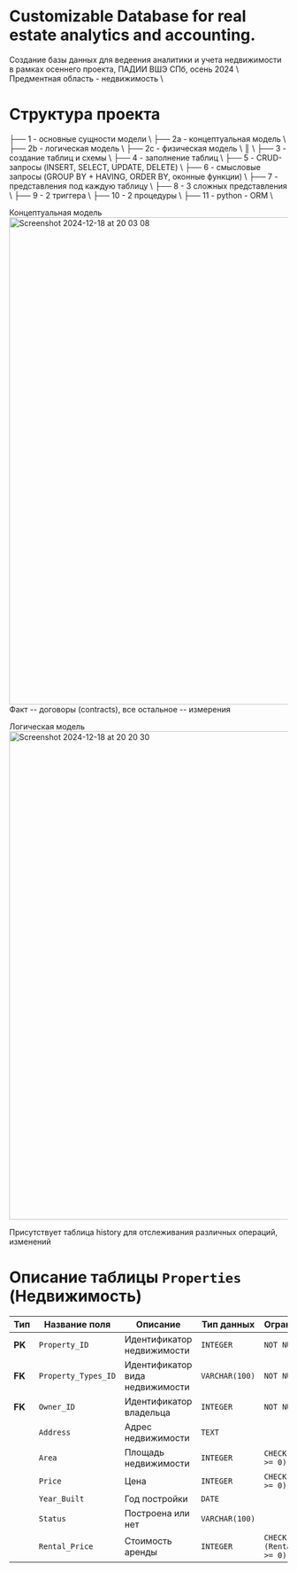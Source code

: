 # Customizable Database for real estate analytics and accounting. 

Создание базы данных для ведеения аналитики и учета недвижимости в рамках осеннего проекта, ПАДИИ ВШЭ СПб, осень 2024 \\
Предментная область - недвижимость \\
# Структура проекта
├── 1 - основные сущности модели \\
├── 2a - концептуальная модель \\
├── 2b - логическая модель \\
├── 2c - физическая модель \\
║ \\
├── 3 - создание таблиц и схемы \\
├── 4 - заполнение таблиц \\
├── 5 - CRUD-запросы (INSERT, SELECT, UPDATE, DELETE) \\
├── 6 - смысловые запросы (GROUP BY + HAVING, ORDER BY, оконные функции) \\
├── 7 - представления под каждую таблицу \\
├── 8 - 3 сложных представления \\
├── 9 - 2 триггера \\
├── 10 - 2 процедуры \\
├── 11 - python - ORM \\

Концептуальная модель
<img width="880" alt="Screenshot 2024-12-18 at 20 03 08" src="https://github.com/user-attachments/assets/57a3e575-360c-4b7f-b192-b2ffbc8d57f6" />
Факт -- договоры (contracts), все остальное -- измерения

Логическая модель
<img width="882" alt="Screenshot 2024-12-18 at 20 20 30" src="https://github.com/user-attachments/assets/8c294af6-864b-4c2b-8e01-c07b19fe79f5" />

Присутствует таблица history для отслеживания различных операций, изменений

# Описание таблицы `Properties` (Недвижимость)

| Тип    | Название поля           | Описание                       | Тип данных       | Ограничения                        |
|--------|-------------------------|--------------------------------|------------------|------------------------------------|
| **PK** | `Property_ID`           | Идентификатор недвижимости     | `INTEGER`        | `NOT NULL`                        |
| **FK** | `Property_Types_ID`     | Идентификатор вида недвижимости | `VARCHAR(100)`   | `NOT NULL`                        |
| **FK** | `Owner_ID`              | Идентификатор владельца        | `INTEGER`        | `NOT NULL`                        |
|        | `Address`               | Адрес недвижимости             | `TEXT`           |                                    |
|        | `Area`                  | Площадь недвижимости           | `INTEGER`        | `CHECK (Area >= 0)`               |
|        | `Price`                 | Цена                           | `INTEGER`        | `CHECK (Price >= 0)`              |
|        | `Year_Built`            | Год постройки                  | `DATE`           |                                    |
|        | `Status`                | Построена или нет              | `VARCHAR(100)`   |                                    |
|        | `Rental_Price`          | Стоимость аренды               | `INTEGER`        | `CHECK (Rental_Price >= 0)`       |
